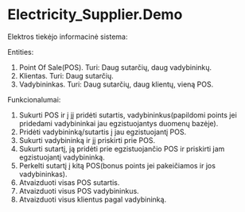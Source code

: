 # Electricity_Supplier.Demo

Elektros tiekėjo informacinė sistema:

Entities:
1. Point Of Sale(POS). Turi: Daug sutarčių, daug vadybininkų.
2. Klientas. Turi: Daug sutarčių.
3. Vadybininkas. Turi: Daug sutarčių, daug klientų, vieną POS.

Funkcionalumai:
1. Sukurti POS ir į jį pridėti sutartis, vadybininkus(papildomi points jei pridedami vadybininkai jau egzistuojantys duomenų bazėje).
2. Pridėti vadybininką/sutartis į jau egzistuojantį POS.
3. Sukurti vadybininką ir jį priskirti prie POS.
4. Sukurti sutartį, ją pridėti prie egzistuojančio POS ir priskirti jam egzistuojantį vadybininką.
5. Perkelti sutartį į kitą POS(bonus points jei pakeičiamos ir jos vadybininkas).
6. Atvaizduoti visas POS sutartis.
7. Atvaizduoti visus POS vadybininkus.
8. Atvaizduoti visus klientus pagal vadybininką.
